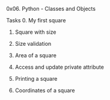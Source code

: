 0x06. Python - Classes and Objects

Tasks
0. My first square

1. Square with size

2. Size validation

3. Area of a square

4. Access and update private attribute

5. Printing a square

6. Coordinates of a square

